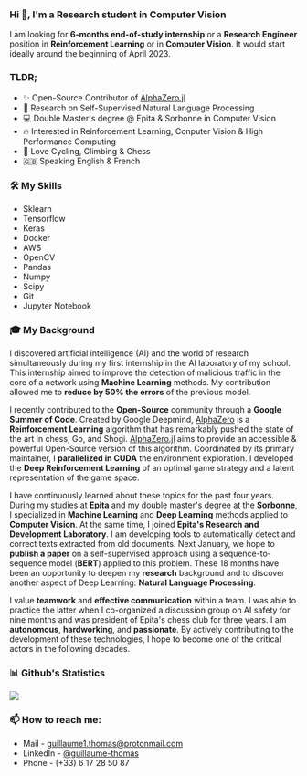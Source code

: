 ### Hi 👋, I'm a Research student in Computer Vision

I am looking for **6-months end-of-study internship** or a **Research Engineer** position in **Reinforcement Learning** or in **Computer Vision**. It would start ideally around the beginning of April 2023.

### TLDR;

- ✨ Open-Source Contributor of [AlphaZero.jl](https://github.com/jonathan-laurent/AlphaZero.jl)
- 🔬 Research on Self-Supervised Natural Language Processing
- 💻 Double Master's degree @ Epita & Sorbonne in Computer Vision
- 🔥 Interested in Reinforcement Learning, Conputer Vision & High Performance Computing
- 🚴 Love Cycling, Climbing & Chess
- 🇬🇧 Speaking English & French

### 🛠️ My Skills
<!---
Add images for them
-->
- Sklearn
- Tensorflow
- Keras
- Docker
- AWS
- OpenCV
- Pandas
- Numpy
- Scipy
- Git
- Jupyter Notebook


### 🎓 My Background

I discovered artificial intelligence (AI) and the world of research simultaneously during my first internship in the AI laboratory of my school. This internship aimed to improve the detection of malicious traffic in the core of a network using **Machine Learning** methods. My contribution allowed me to **reduce by 50% the errors** of the previous model.

I recently contributed to the **Open-Source** community through a **Google Summer of Code**. Created by Google Deepmind, [AlphaZero](https://www.deepmind.com/blog/alphazero-shedding-new-light-on-chess-shogi-and-go) is a **Reinforcement Learning** algorithm that has remarkably pushed the state of the art in chess, Go, and Shogi. [AlphaZero.jl](https://github.com/jonathan-laurent/AlphaZero.jl) aims to provide an accessible & powerful Open-Source version of this algorithm. Coordinated by its primary maintainer, I **parallelized in CUDA** the environment exploration. I developed the **Deep Reinforcement Learning** of an optimal game strategy and a latent representation of the game space.

I have continuously learned about these topics for the past four years. During my studies at **Epita** and my double master's degree at the **Sorbonne**, I specialized in **Machine Learning** and **Deep Learning** methods applied to **Computer Vision**. At the same time, I joined **Epita's Research and Development Laboratory**. I am developing tools to automatically detect and correct texts extracted from old documents. Next January, we hope to **publish a paper** on a self-supervised approach using a sequence-to-sequence model (**BERT**) applied to this problem. These 18 months have been an opportunity to deepen my **research** background and to discover another aspect of Deep Learning: **Natural Language Processing**.


I value **teamwork** and **effective communication** within a team. I was able to practice the latter when I co-organized a discussion group on AI safety for nine months and was president of Epita's chess club for three years. I am **autonomous**, **hardworking**, and **passionate**. By actively contributing to the development of these technologies, I hope to become one of the critical actors in the following decades.


### 📊 Github's Statistics

<img src="https://github-readme-stats.vercel.app/api?username=Whojo&&show_icons=true&title_color=ffffff&icon_color=#639abe&text_color=daf7dc&bg_color=101414">


### 📫 How to reach me:
- Mail - [guillaume1.thomas@protonmail.com](mailto:guillaume1.thomas@protonmail.com)
- LinkedIn - [@guillaume-thomas](https://www.linkedin.com/in/guillaume-thomas/)
- Phone - (+33) 6 17 28 50 87

